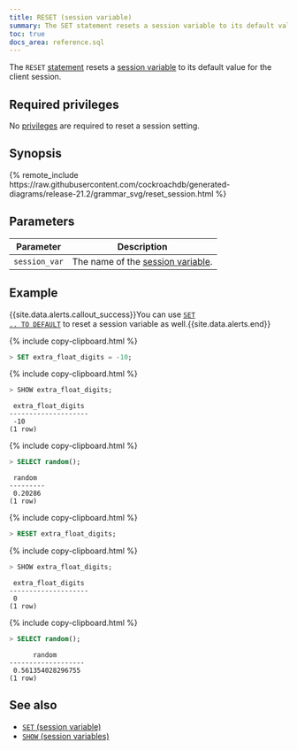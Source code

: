 ```yaml
---
title: RESET (session variable)
summary: The SET statement resets a session variable to its default value.
toc: true
docs_area: reference.sql
---
```


The `RESET` [statement](sql-statements.html) resets a [session variable](set-vars.html) to its default value for the client session.


## Required privileges

No [privileges](security-reference/authorization.html#managing-privileges) are required to reset a session setting.

## Synopsis

<div>{% remote_include https://raw.githubusercontent.com/cockroachdb/generated-diagrams/release-21.2/grammar_svg/reset_session.html %}</div>

## Parameters

 Parameter | Description
-----------|-------------
 `session_var` | The name of the [session variable](set-vars.html#supported-variables).

## Example

{{site.data.alerts.callout_success}}You can use <a href="set-vars.html#reset-a-variable-to-its-default-value"><code>SET .. TO DEFAULT</code></a> to reset a session variable as well.{{site.data.alerts.end}}

{% include copy-clipboard.html %}
~~~ sql
> SET extra_float_digits = -10;
~~~

{% include copy-clipboard.html %}
~~~ sql
> SHOW extra_float_digits;
~~~

~~~
 extra_float_digits
--------------------
 -10
(1 row)
~~~

{% include copy-clipboard.html %}
~~~ sql
> SELECT random();
~~~

~~~
 random
---------
 0.20286
(1 row)
~~~

{% include copy-clipboard.html %}
~~~ sql
> RESET extra_float_digits;
~~~

{% include copy-clipboard.html %}
~~~ sql
> SHOW extra_float_digits;
~~~

~~~
 extra_float_digits
--------------------
 0
(1 row)
~~~

{% include copy-clipboard.html %}
~~~ sql
> SELECT random();
~~~

~~~
      random
-------------------
 0.561354028296755
(1 row)
~~~

## See also

- [`SET` (session variable)](set-vars.html)
- [`SHOW` (session variables)](show-vars.html)
